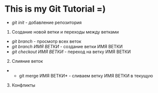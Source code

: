# This is my Git Tutorial =)

* *git init* - добавление репозитория

1. Создание новой ветки и переходы между ветками
* *git branch* - просмотр всех веток
* *git branch ИМЯ ВЕТКИ* - создание ветки ИМЯ ВЕТКИ
* *git checkout ИМЯ ВЕТКИ* - переход на ветку ИМЯ ВЕТКИ

2. Слияние веток
* * git merge ИМЯ ВЕТКИ* - сливаем ветку ИМЯ ВЕТКИ в текущую

3. Конфликты